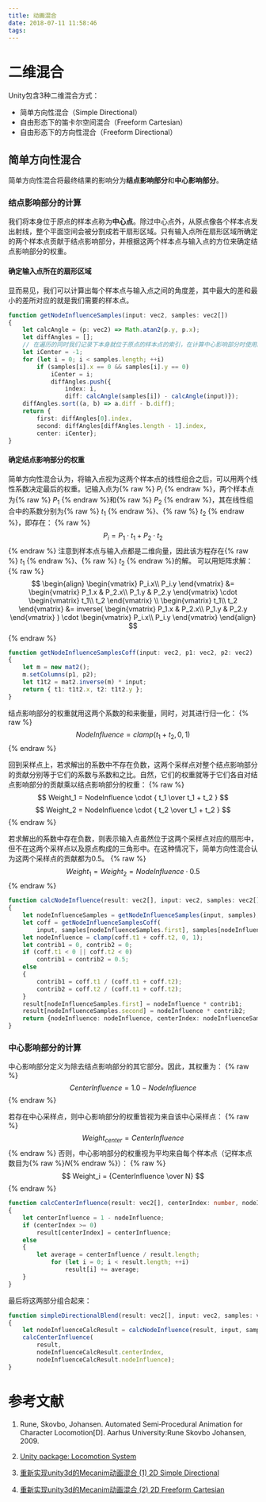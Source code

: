 ```yaml
---
title: 动画混合
date: 2018-07-11 11:58:46
tags:
---
```


# 二维混合

Unity包含3种二维混合方式：

* 简单方向性混合（Simple Directional）
* 自由形态下的笛卡尔空间混合（Freeform Cartesian）
* 自由形态下的方向性混合（Freeform Directional）

## 简单方向性混合

简单方向性混合将最终结果的影响分为**结点影响部分**和**中心影响部分**。

### 结点影响部分的计算

我们将本身位于原点的样本点称为**中心点**。除过中心点外，从原点像各个样本点发出射线，整个平面空间会被分割成若干扇形区域。只有输入点所在扇形区域所确定的两个样本点贡献于结点影响部分，并根据这两个样本点与输入点的方位来确定结点影响部分的权重。

#### 确定输入点所在的扇形区域

显而易见，我们可以计算出每个样本点与输入点之间的角度差，其中最大的差和最小的差所对应的就是我们需要的样本点。

```ts
function getNodeInfluenceSamples(input: vec2, samples: vec2[])
{
    let calcAngle = (p: vec2) => Math.atan2(p.y, p.x);
    let diffAngles = [];
    // 在遍历的同时我们记录下本身就位于原点的样本点的索引，在计算中心影响部分时使用。
    let iCenter = -1;
    for (let i = 0; i < samples.length; ++i)
        if (samples[i].x == 0 && samples[i].y == 0)
            iCenter = i;
            diffAngles.push({
                index: i,
                diff: calcAngle(samples[i]) - calcAngle(input)});
    diffAngles.sort((a, b) => a.diff - b.diff);
    return {
        first: diffAngles[0].index,
        second: diffAngles[diffAngles.length - 1].index,
        center: iCenter};
}
```

#### 确定结点影响部分的权重

简单方向性混合认为，将输入点视为这两个样本点的线性组合之后，可以用两个线性系数决定最后的权重。记输入点为{% raw %} $P_i$ {% endraw %}，两个样本点为{% raw %} $P_1$ {% endraw %}和{% raw %} $P_2$ {% endraw %}，其在线性组合中的系数分别为{% raw %} $t_1$ {% endraw %}、{% raw %} $t_2$ {% endraw %}，即存在：
{% raw %}
$$ P_i = P_1 \cdot t_1 + P_2 \cdot t_2 $$
{% endraw %}
注意到样本点与输入点都是二维向量，因此该方程存在{% raw %} $t_1$ {% endraw %}、{% raw %} $t_2$ {% endraw %}的解。
可以用矩阵求解：
{% raw %}
    $$
    \begin{align}
    \begin{vmatrix}
        P_i.x\\
        P_i.y
    \end{vmatrix}
    &=
    \begin{vmatrix}
        P_1.x & P_2.x\\
        P_1.y & P_2.y
    \end{vmatrix}
    \cdot
    \begin{vmatrix}
        t_1\\
        t_2
    \end{vmatrix}
    \\
    \begin{vmatrix}
        t_1\\
        t_2
    \end{vmatrix}
    &=
    inverse(
    \begin{vmatrix}
        P_1.x & P_2.x\\
        P_1.y & P_2.y
    \end{vmatrix}
    )
    \cdot
    \begin{vmatrix}
        P_i.x\\
        P_i.y
    \end{vmatrix}
    \end{align}
    $$
{% endraw %}

```ts
function getNodeInfluenceSamplesCoff(input: vec2, p1: vec2, p2: vec2)
{
    let m = new mat2();
    m.setColumns(p1, p2);
    let t1t2 = mat2.inverse(m) * input;
    return { t1: t1t2.x, t2: t1t2.y };
}
```

结点影响部分的权重就用这两个系数的和来衡量，同时，对其进行归一化：
{% raw %}
$$ NodeInfluence = clamp(t_1 + t_2, 0, 1) $$
{% endraw %}

回到采样点上，若求解出的系数中不存在负数，这两个采样点对整个结点影响部分的贡献分别等于它们的系数与系数和之比。自然，它们的权重就等于它们各自对结点影响部分的贡献乘以结点影响部分的权重：
{% raw %}
$$ Weight_1 = NodeInfluence \cdot { t_1 \over t_1 + t_2 }  $$
$$ Weight_2 = NodeInfluence \cdot { t_2 \over t_1 + t_2 }  $$
{% endraw %}

若求解出的系数中存在负数，则表示输入点虽然位于这两个采样点对应的扇形中，但不在这两个采样点以及原点构成的三角形中。在这种情况下，简单方向性混合认为这两个采样点的贡献都为0.5。
{% raw %}
$$ Weight_1 = Weight_2 = NodeInfluence \cdot 0.5  $$
{% endraw %}

```ts
function calcNodeInfluence(result: vec2[], input: vec2, samples: vec2[])
{
    let nodeInfluenceSamples = getNodeInfluenceSamples(input, samples);
    let coff = getNodeInfluenceSamplesCoff(
        input, samples[nodeInfluenceSamples.first], samples[nodeInfluenceSamples.second]);
    let nodeInfluence = clamp(coff.t1 + coff.t2, 0, 1);
    let contrib1 = 0, contrib2 = 0;
    if (coff.t1 < 0 || coff.t2 < 0)
        contrib1 = contrib2 = 0.5;
    else
    {
        contrib1 = coff.t1 / (coff.t1 + coff.t2);
        contrib2 = coff.t2 / (coff.t1 + coff.t2);
    }
    result[nodeInfluenceSamples.first] = nodeInfluence * contrib1;
    result[nodeInfluenceSamples.second] = nodeInfluence * contrib2;
    return {nodeInfluence: nodeInfluence, centerIndex: nodeInfluenceSamples.center};
}
```

### 中心影响部分的计算

中心影响部分定义为除去结点影响部分的其它部分。因此，其权重为：
{% raw %}
$$ CenterInfluence = 1.0 - NodeInfluence $$
{% endraw %}

若存在中心采样点，则中心影响部分的权重皆视为来自该中心采样点：
{% raw %}
$$ Weight_{center} = CenterInfluence  $$
{% endraw %}
否则，中心影响部分的权重视为平均来自每个样本点（记样本点数目为{% raw %}$N${% endraw %}）：
{% raw %}
$$ Weight_i = {CenterInfluence \over N}  $$
{% endraw %}

```ts
function calcCenterInfluence(result: vec2[], centerIndex: number, nodeInfluence: number)
{
    let centerInfluence = 1 - nodeInfluence;
    if (centerIndex >= 0)
        result[centerIndex] = centerInfluence;
    else
    {
        let average = centerInfluence / result.length;
            for (let i = 0; i < result.length; ++i)
                result[i] += average;
    }
}
```

最后将这两部分组合起来：

```ts
function simpleDirectionalBlend(result: vec2[], input: vec2, samples: vec2[])
{
    let nodeInfluenceCalcResult = calcNodeInfluence(result, input, samples);
    calcCenterInfluence(
        result,
        nodeInfluenceCalcResult.centerIndex,
        nodeInfluenceCalcResult.nodeInfluence);
}
```

# 参考文献

1. Rune, Skovbo, Johansen. Automated Semi‐Procedural Animation for Character Locomotion[D]. Aarhus University:Rune Skovbo Johansen, 2009.

1. [Unity package: Locomotion System](https://assetstore.unity.com/packages/tools/animation/locomotion-system-7135)

1. [重新实现unity3d的Mecanim动画混合 (1) 2D Simple Directional](https://segmentfault.com/a/1190000006792108)

1. [重新实现unity3d的Mecanim动画混合 (2) 2D Freeform Cartesian](https://segmentfault.com/a/1190000006859384)

<!-- {% raw %}
<canvas id="pdfcanvas" width="480" height="640">
	</canvas>

	<button id="prev">Previous</button>
	<button id="next">Next</button>
	&nbsp; &nbsp;
	<span>Page:
		<span id="page_num"></span> /
		<span id="page_count"></span>
	</span>

	<script src="http://mozilla.github.io/pdf.js/build/pdf.js"></script>
	<script src="/scripts/pdfviewer.js"> </script>
	<script>
		new PDFViewer("/resources/foundation.pdf");
	</script>
{% endraw %} -->

<!-- {% pdfviewer %} -->